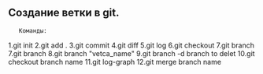 ## Создание ветки в git.
       Команды:
1.git init
2.git add .
3.git commit
4.git diff
5.git log
6.git checkout
7.git branch
7.git branch
8.git branch "vetca_name"
9.git branch -d branch to delet
10.git checkout branch name
11.git log-graph
12.git merge branch name


